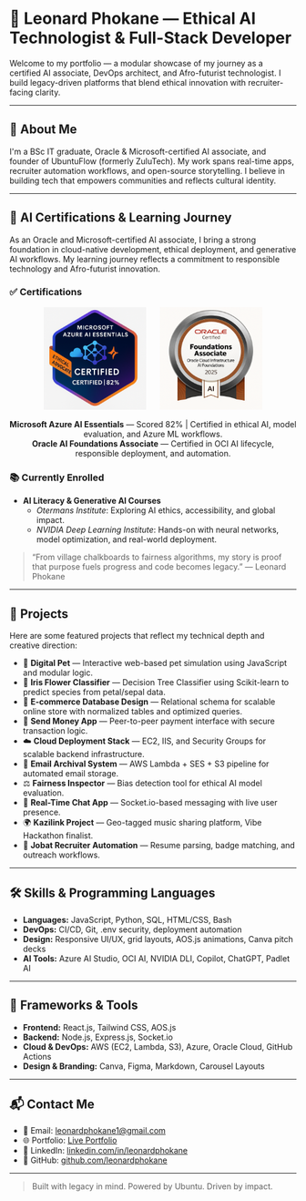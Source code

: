 # 🚀 Leonard Phokane — Ethical AI Technologist & Full-Stack Developer

Welcome to my portfolio — a modular showcase of my journey as a certified AI associate, DevOps architect, and Afro-futurist technologist. I build legacy-driven platforms that blend ethical innovation with recruiter-facing clarity.

---

## 👤 About Me

I'm a BSc IT graduate, Oracle & Microsoft-certified AI associate, and founder of UbuntuFlow (formerly ZuluTech). My work spans real-time apps, recruiter automation workflows, and open-source storytelling. I believe in building tech that empowers communities and reflects cultural identity.

---

## 🧠 AI Certifications & Learning Journey

As an Oracle and Microsoft-certified AI associate, I bring a strong foundation in cloud-native development, ethical deployment, and generative AI workflows. My learning journey reflects a commitment to responsible technology and Afro-futurist innovation.

### ✅ Certifications
<div align="center">
  <img src="images/azure-ai-foundations.png" alt="Azure AI Badge" width="180" style="margin-right: 20px;" />
  <img src="images/oracle-ai-essentials.jpeg" alt="Oracle AI Badge" width="180" />
</div>

<p align="center">
  <strong>Microsoft Azure AI Essentials</strong> — Scored 82% | Certified in ethical AI, model evaluation, and Azure ML workflows.  
  <br>
  <strong>Oracle AI Foundations Associate</strong> — Certified in OCI AI lifecycle, responsible deployment, and automation.
</p>


### 📚 Currently Enrolled

- **AI Literacy & Generative AI Courses**  
  - *Otermans Institute*: Exploring AI ethics, accessibility, and global impact.  
  - *NVIDIA Deep Learning Institute*: Hands-on with neural networks, model optimization, and real-world deployment.

> “From village chalkboards to fairness algorithms, my story is proof that purpose fuels progress and code becomes legacy.” — Leonard Phokane

---

## 💼 Projects

Here are some featured projects that reflect my technical depth and creative direction:

- 🐾 **Digital Pet** — Interactive web-based pet simulation using JavaScript and modular logic.
- 🌸 **Iris Flower Classifier** — Decision Tree Classifier using Scikit-learn to predict species from petal/sepal data.
- 🛒 **E-commerce Database Design** — Relational schema for scalable online store with normalized tables and optimized queries.
- 💸 **Send Money App** — Peer-to-peer payment interface with secure transaction logic.
- ☁️ **Cloud Deployment Stack** — EC2, IIS, and Security Groups for scalable backend infrastructure.
- 📧 **Email Archival System** — AWS Lambda + SES + S3 pipeline for automated email storage.
- ⚖️ **Fairness Inspector** — Bias detection tool for ethical AI model evaluation.
- 💬 **Real-Time Chat App** — Socket.io-based messaging with live user presence.
- 🌍 **Kazilink Project** — Geo-tagged music sharing platform, Vibe Hackathon finalist.
- 🤖 **Jobat Recruiter Automation** — Resume parsing, badge matching, and outreach workflows.

---

## 🛠️ Skills & Programming Languages

- **Languages:** JavaScript, Python, SQL, HTML/CSS, Bash
- **DevOps:** CI/CD, Git, .env security, deployment automation
- **Design:** Responsive UI/UX, grid layouts, AOS.js animations, Canva pitch decks
- **AI Tools:** Azure AI Studio, OCI AI, NVIDIA DLI, Copilot, ChatGPT, Padlet AI

---

## 🧰 Frameworks & Tools

- **Frontend:** React.js, Tailwind CSS, AOS.js
- **Backend:** Node.js, Express.js, Socket.io
- **Cloud & DevOps:** AWS (EC2, Lambda, S3), Azure, Oracle Cloud, GitHub Actions
- **Design & Branding:** Canva, Figma, Markdown, Carousel Layouts

---

## 📬 Contact Me

- 📧 Email: [leonardphokane1@gmail.com](mailto:leonardphokane1@gmail.com)  
- 🌐 Portfolio: [Live Portfolio](https://leonardphokane.github.io/leonardphokane-portfolio/)  
- 💼 LinkedIn: [linkedin.com/in/leonardphokane](https://linkedin.com/in/leonardphokane)  
- 🐙 GitHub: [github.com/leonardphokane](https://github.com/leonardphokane)

---

> Built with legacy in mind. Powered by Ubuntu. Driven by impact.

